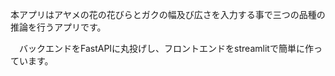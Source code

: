   本アプリはアヤメの花の花びらとガクの幅及び広さを入力する事で三つの品種の推論を行うアプリです。

　バックエンドをFastAPIに丸投げし、フロントエンドをstreamlitで簡単に作っています。
